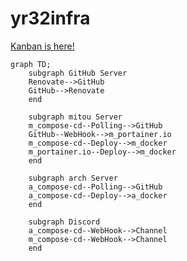 # yr32infra

[Kanban is here!](https://github.com/orgs/yr32infra/projects/1)

```mermaid
graph TD;
    subgraph GitHub Server
    Renovate-->GitHub
    GitHub-->Renovate
    end
    
    subgraph mitou Server
    m_compose-cd--Polling-->GitHub
    GitHub--WebHook-->m_portainer.io
    m_compose-cd--Deploy-->m_docker
    m_portainer.io--Deploy-->m_docker
    end
      
    subgraph arch Server
    a_compose-cd--Polling-->GitHub
    a_compose-cd--Deploy-->a_docker
    end
    
    subgraph Discord
    a_compose-cd--WebHook-->Channel
    m_compose-cd--WebHook-->Channel
    end
```

